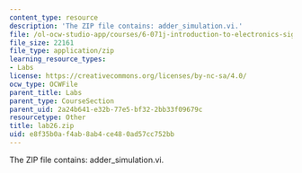 ```yaml
---
content_type: resource
description: 'The ZIP file contains: adder_simulation.vi.'
file: /ol-ocw-studio-app/courses/6-071j-introduction-to-electronics-signals-and-measurement-spring-2006/e8f35b0af4ab8ab4ce480ad57cc752bb_lab26.zip
file_size: 22161
file_type: application/zip
learning_resource_types:
- Labs
license: https://creativecommons.org/licenses/by-nc-sa/4.0/
ocw_type: OCWFile
parent_title: Labs
parent_type: CourseSection
parent_uid: 2a24b641-e32b-77e5-bf32-2bb33f09679c
resourcetype: Other
title: lab26.zip
uid: e8f35b0a-f4ab-8ab4-ce48-0ad57cc752bb
---
```

The ZIP file contains: adder_simulation.vi.